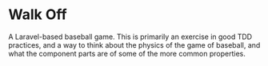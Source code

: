 # Walk Off

A Laravel-based baseball game. This is primarily an exercise in good TDD practices, and a way to think about the physics of the game of baseball, and what the component parts are of some of the more common properties.
